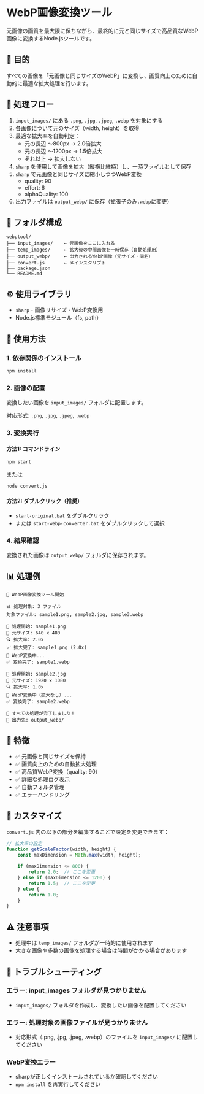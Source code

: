 # WebP画像変換ツール

元画像の画質を最大限に保ちながら、最終的に元と同じサイズで高品質なWebP画像に変換するNode.jsツールです。

## 🎯 目的

すべての画像を「元画像と同じサイズのWebP」に変換し、画質向上のために自動的に最適な拡大処理を行います。

## 🔁 処理フロー

1. `input_images/` にある `.png`, `.jpg`, `.jpeg`, `.webp` を対象にする
2. 各画像について元のサイズ（width, height）を取得
3. 最適な拡大率を自動判定：
   - 元の長辺 ～800px → 2.0倍拡大
   - 元の長辺 ～1200px → 1.5倍拡大
   - それ以上 → 拡大しない
4. `sharp` を使用して画像を拡大（縦横比維持）し、一時ファイルとして保存
5. `sharp` で元画像と同じサイズに縮小しつつWebP変換
   - quality: 90
   - effort: 6
   - alphaQuality: 100
6. 出力ファイルは `output_webp/` に保存（拡張子のみ`.webp`に変更）

## 📁 フォルダ構成

```
webptool/
├── input_images/    ← 元画像をここに入れる
├── temp_images/     ← 拡大後の中間画像を一時保存（自動処理用）
├── output_webp/     ← 出力されるWebP画像（元サイズ・同名）
├── convert.js       ← メインスクリプト
├── package.json
└── README.md
```

## ⚙️ 使用ライブラリ

- `sharp` - 画像リサイズ・WebP変換用
- Node.js標準モジュール（fs, path）

## 🚀 使用方法

### 1. 依存関係のインストール

```bash
npm install
```

### 2. 画像の配置

変換したい画像を `input_images/` フォルダに配置します。

対応形式: `.png`, `.jpg`, `.jpeg`, `.webp`

### 3. 変換実行

#### 方法1: コマンドライン
```bash
npm start
```

または

```bash
node convert.js
```

#### 方法2: ダブルクリック（推奨）
- `start-original.bat` をダブルクリック
- または `start-webp-converter.bat` をダブルクリックして選択

### 4. 結果確認

変換された画像は `output_webp/` フォルダに保存されます。

## 📊 処理例

```
🚀 WebP画像変換ツール開始

📊 処理対象: 3 ファイル
対象ファイル: sample1.png, sample2.jpg, sample3.webp

🔄 処理開始: sample1.png
📏 元サイズ: 640 x 480
🔍 拡大率: 2.0x
📈 拡大完了: sample1.png (2.0x)
🔄 WebP変換中...
✅ 変換完了: sample1.webp

🔄 処理開始: sample2.jpg
📏 元サイズ: 1920 x 1080
🔍 拡大率: 1.0x
🔄 WebP変換中（拡大なし）...
✅ 変換完了: sample2.webp

🎉 すべての処理が完了しました！
📁 出力先: output_webp/
```

## 📌 特徴

- ✅ 元画像と同じサイズを保持
- ✅ 画質向上のための自動拡大処理
- ✅ 高品質WebP変換（quality: 90）
- ✅ 詳細な処理ログ表示
- ✅ 自動フォルダ管理
- ✅ エラーハンドリング

## 🔧 カスタマイズ

`convert.js` 内の以下の部分を編集することで設定を変更できます：

```javascript
// 拡大率の設定
function getScaleFactor(width, height) {
    const maxDimension = Math.max(width, height);
    
    if (maxDimension <= 800) {
        return 2.0;  // ここを変更
    } else if (maxDimension <= 1200) {
        return 1.5;  // ここを変更
    } else {
        return 1.0;
    }
}
```

## ⚠️ 注意事項

- 処理中は `temp_images/` フォルダが一時的に使用されます
- 大きな画像や多数の画像を処理する場合は時間がかかる場合があります

## 🐛 トラブルシューティング

### エラー: input_images フォルダが見つかりません
- `input_images/` フォルダを作成し、変換したい画像を配置してください

### エラー: 処理対象の画像ファイルが見つかりません
- 対応形式（.png, .jpg, .jpeg, .webp）のファイルを `input_images/` に配置してください

### WebP変換エラー
- sharpが正しくインストールされているか確認してください
- `npm install` を再実行してください 